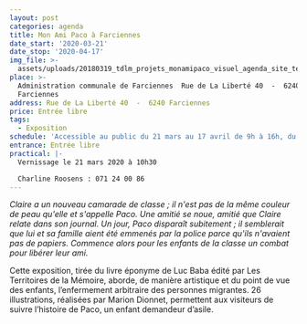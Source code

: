 ```yaml
---
layout: post
categories: agenda
title: Mon Ami Paco à Farciennes
date_start: '2020-03-21'
date_stop: '2020-04-17'
img_file: >-
  assets/uploads/20180319_tdlm_projets_monamipaco_visuel_agenda_site_territoires-1-.jpg
place: >-
  Administration communale de Farciennes  Rue de La Liberté 40  -  6240
  Farciennes
address: Rue de La Liberté 40  -  6240 Farciennes
price: Entrée libre
tags:
  - Exposition
schedule: 'Accessible au public du 21 mars au 17 avril de 9h à 16h, du lundi au vendredi.'
entrance: Entrée libre
practical: |-
  Vernissage le 21 mars 2020 à 10h30

  Charline Roosens : 071 24 00 86
---
```

*Claire a un nouveau camarade de classe ; il n'est pas de la même couleur de peau qu'elle et s'appelle Paco. Une amitié se noue, amitié que Claire relate dans son journal. Un jour, Paco disparaît subitement ; il semblerait que lui et sa famille aient été emmenés par la police parce qu'ils n'avaient pas de papiers. Commence alors pour les enfants de la classe un combat pour libérer leur ami.*

Cette exposition, tirée du livre éponyme de Luc Baba édité par Les Territoires de la Mémoire, aborde, de manière artistique et du point de vue des enfants, l’enfermement arbitraire des personnes migrantes. 26 illustrations, réalisées par Marion Dionnet, permettent aux visiteurs de suivre l’histoire de Paco, un enfant demandeur d’asile.

